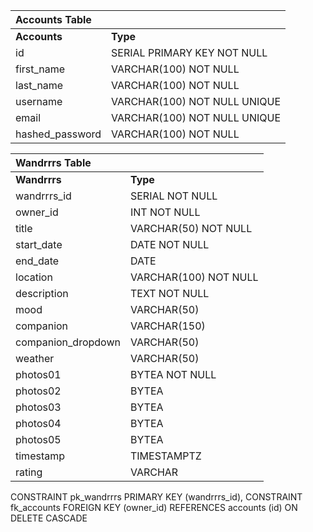 | Accounts Table | |
| :--- | :--- |
| **Accounts** | **Type** |
| id | SERIAL PRIMARY KEY NOT NULL |
| first_name | VARCHAR(100) NOT NULL |
| last_name | VARCHAR(100) NOT NULL |
| username | VARCHAR(100) NOT NULL UNIQUE|
| email | VARCHAR(100) NOT NULL UNIQUE|
| hashed_password | VARCHAR(100) NOT NULL |

| Wandrrrs Table ||
| :--- | :--- |
| **Wandrrrs** | **Type** |
| wandrrrs_id | SERIAL NOT NULL |
| owner_id | INT NOT NULL |
| title | VARCHAR(50) NOT NULL |
| start_date | DATE NOT NULL |
| end_date | DATE |
| location | VARCHAR(100) NOT NULL |
| description | TEXT NOT NULL |
| mood | VARCHAR(50) |
| companion | VARCHAR(150) |
| companion_dropdown | VARCHAR(50) |
| weather | VARCHAR(50) |
| photos01 | BYTEA NOT NULL|
| photos02 | BYTEA |
| photos03 | BYTEA |
| photos04 | BYTEA |
| photos05 | BYTEA |
| timestamp | TIMESTAMPTZ |
| rating | VARCHAR|
CONSTRAINT pk_wandrrrs PRIMARY KEY (wandrrrs_id),
CONSTRAINT fk_accounts FOREIGN KEY (owner_id)
REFERENCES accounts (id) ON DELETE CASCADE
